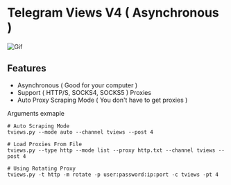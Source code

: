 # Telegram Views V4 ( Asynchronous )

![Gif](https://media4.giphy.com/media/v1.Y2lkPTc5MGI3NjExOGFkOTRiMTdjMTc3OTJhZmU0MDRmZGFlNGJiMjA3NGYxOGQwM2Y2ZSZlcD12MV9pbnRlcm5hbF9naWZzX2dpZklkJmN0PWc/jStbo9qVAJsObKKr5a/giphy.gif)


## Features
- Asynchronous ( Good for your computer )
- Support ( HTTP/S, SOCKS4, SOCKS5 ) Proxies
- Auto Proxy Scraping Mode ( You don't have to get proxies )


Arguments exmaple
```
# Auto Scraping Mode
tviews.py --mode auto --channel tviews --post 4

# Load Proxies From File
tviews.py --type http --mode list --proxy http.txt --channel tviews --post 4

# Using Rotating Proxy
tviews.py -t http -m rotate -p user:password:ip:port -c tviews -pt 4
```
